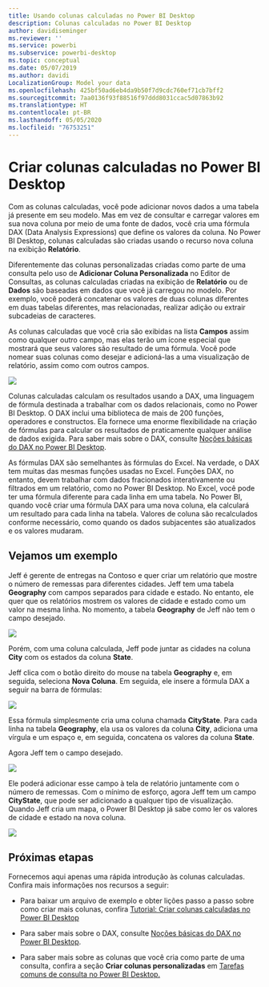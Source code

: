```yaml
---
title: Usando colunas calculadas no Power BI Desktop
description: Colunas calculadas no Power BI Desktop
author: davidiseminger
ms.reviewer: ''
ms.service: powerbi
ms.subservice: powerbi-desktop
ms.topic: conceptual
ms.date: 05/07/2019
ms.author: davidi
LocalizationGroup: Model your data
ms.openlocfilehash: 425bf50ad6eb4da9b50f7d9cdc760ef71cb7bff2
ms.sourcegitcommit: 7aa0136f93f88516f97ddd8031ccac5d07863b92
ms.translationtype: HT
ms.contentlocale: pt-BR
ms.lasthandoff: 05/05/2020
ms.locfileid: "76753251"
---
```

# <a name="create-calculated-columns-in-power-bi-desktop"></a>Criar colunas calculadas no Power BI Desktop
Com as colunas calculadas, você pode adicionar novos dados a uma tabela já presente em seu modelo. Mas em vez de consultar e carregar valores em sua nova coluna por meio de uma fonte de dados, você cria uma fórmula DAX (Data Analysis Expressions) que define os valores da coluna. No Power BI Desktop, colunas calculadas são criadas usando o recurso nova coluna na exibição **Relatório**.

Diferentemente das colunas personalizadas criadas como parte de uma consulta pelo uso de **Adicionar Coluna Personalizada** no Editor de Consultas, as colunas calculadas criadas na exibição de **Relatório** ou de **Dados** são baseadas em dados que você já carregou no modelo. Por exemplo, você poderá concatenar os valores de duas colunas diferentes em duas tabelas diferentes, mas relacionadas, realizar adição ou extrair subcadeias de caracteres.

As colunas calculadas que você cria são exibidas na lista **Campos** assim como qualquer outro campo, mas elas terão um ícone especial que mostrará que seus valores são resultado de uma fórmula. Você pode nomear suas colunas como desejar e adicioná-las a uma visualização de relatório, assim como com outros campos.

![](media/desktop-calculated-columns/calccolinpbid_fields.png)

Colunas calculadas calculam os resultados usando a DAX, uma linguagem de fórmula destinada a trabalhar com os dados relacionais, como no Power BI Desktop. O DAX inclui uma biblioteca de mais de 200 funções, operadores e constructos. Ela fornece uma enorme flexibilidade na criação de fórmulas para calcular os resultados de praticamente qualquer análise de dados exigida. Para saber mais sobre o DAX, consulte [Noções básicas do DAX no Power BI Desktop](desktop-quickstart-learn-dax-basics.md).

As fórmulas DAX são semelhantes às fórmulas do Excel. Na verdade, o DAX tem muitas das mesmas funções usadas no Excel. Funções DAX, no entanto, devem trabalhar com dados fracionados interativamente ou filtrados em um relatório, como no Power BI Desktop. No Excel, você pode ter uma fórmula diferente para cada linha em uma tabela. No Power BI, quando você criar uma fórmula DAX para uma nova coluna, ela calculará um resultado para cada linha na tabela. Valores de coluna são recalculados conforme necessário, como quando os dados subjacentes são atualizados e os valores mudaram.

## <a name="lets-look-at-an-example"></a>Vejamos um exemplo
Jeff é gerente de entregas na Contoso e quer criar um relatório que mostre o número de remessas para diferentes cidades. Jeff tem uma tabela **Geography** com campos separados para cidade e estado. No entanto, ele quer que os relatórios mostrem os valores de cidade e estado como um valor na mesma linha. No momento, a tabela **Geography** de Jeff não tem o campo desejado.

![](media/desktop-calculated-columns/calccolinpbid_cityandstatefields.png)

Porém, com uma coluna calculada, Jeff pode juntar as cidades na coluna **City** com os estados da coluna **State**.

Jeff clica com o botão direito do mouse na tabela **Geography** e, em seguida, seleciona **Nova Coluna**. Em seguida, ele insere a fórmula DAX a seguir na barra de fórmulas:

![](media/desktop-calculated-columns/calccolinpbid_formula.png)

Essa fórmula simplesmente cria uma coluna chamada **CityState**. Para cada linha na tabela **Geography**, ela usa os valores da coluna **City**, adiciona uma vírgula e um espaço e, em seguida, concatena os valores da coluna **State**.

Agora Jeff tem o campo desejado.

![](media/desktop-calculated-columns/calccolinpbid_citystatefield.png)

Ele poderá adicionar esse campo à tela de relatório juntamente com o número de remessas. Com o mínimo de esforço, agora Jeff tem um campo **CityState**, que pode ser adicionado a qualquer tipo de visualização. Quando Jeff cria um mapa, o Power BI Desktop já sabe como ler os valores de cidade e estado na nova coluna.

![](media/desktop-calculated-columns/calccolinpbid_citystatemap.png)

## <a name="next-steps"></a>Próximas etapas
Fornecemos aqui apenas uma rápida introdução às colunas calculadas. Confira mais informações nos recursos a seguir:

* Para baixar um arquivo de exemplo e obter lições passo a passo sobre como criar mais colunas, confira [Tutorial: Criar colunas calculadas no Power BI Desktop](desktop-tutorial-create-calculated-columns.md)

* Para saber mais sobre o DAX, consulte [Noções básicas do DAX no Power BI Desktop](desktop-quickstart-learn-dax-basics.md).

* Para saber mais sobre as colunas que você cria como parte de uma consulta, confira a seção **Criar colunas personalizadas** em [Tarefas comuns de consulta no Power BI Desktop.](desktop-common-query-tasks.md)  

